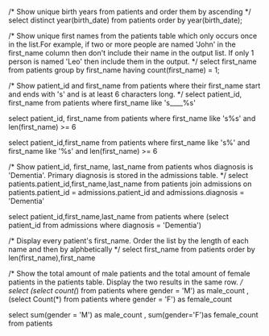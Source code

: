 /* Show unique birth years from patients and order them by ascending 
*/
select distinct year(birth_date) from patients
order by year(birth_date);

/* Show unique first names from the patients table which only occurs once in the list.For example, if two or more people are named 'John' in the first_name column then don't include their name in the output list. If only 1 person is named 'Leo' then include them in the output.
*/
select first_name
from patients
group by first_name having count(first_name) = 1;

/* Show patient_id and first_name from patients where their first_name start and ends with 's' and is at least 6 characters long.
*/
select patient_id, first_name from patients
where first_name like 's____%s' 

select patient_id, first_name from patients
where first_name like 's%s' and len(first_name) >= 6

select patient_id,first_name from patients
where first_name like 's%' and first_name like '%s' and len(first_name) >= 6

/* Show patient_id, first_name, last_name from patients whos diagnosis is 'Dementia'.
Primary diagnosis is stored in the admissions table.
*/
select patients.patient_id,first_name,last_name from patients
join admissions
on patients.patient_id = admissions.patient_id and admissions.diagnosis = 'Dementia'

select patient_id,first_name,last_name from patients
where (select patient_id from admissions where diagnosis = 'Dementia')

/* Display every patient's first_name. Order the list by the length of each name and then by alphbetically
*/
select first_name from patients
order by len(first_name),first_name

/* Show the total amount of male patients and the total amount of female patients in the patients table.
Display the two results in the same row.
*/
select (select count(*)  from patients  where gender = 'M') as male_count ,
		(select Count(*) from patients where gender = 'F') as female_count 
      
select sum(gender = 'M') as male_count , sum(gender='F')as female_count
from patients











